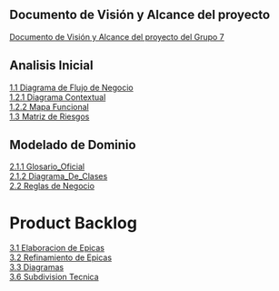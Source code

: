  ## Documento de Visión y Alcance del proyecto
[Documento de Visión y Alcance del proyecto del Grupo 7](https://github.com/user-attachments/files/19805795/DDS.GRUPO.7.VISION.Y.ALCANCE.DEL.PRODUCTO.pdf)

## Analisis Inicial
[1.1 Diagrama de Flujo de Negocio](./01%20-%20Analisis%20Inicial/1.1-Diagrama_de_flujo(v1.0).jpg) <br>
[1.2.1 Diagrama Contextual](./01%20-%20Analisis%20Inicial/1.2.1_diagrama_contextual(v1.0).png) <br>
[1.2.2 Mapa Funcional](./01%20-%20Analisis%20Inicial/1.2.2_mapa_funcional(v1.0).jpg) <br>
[1.3 Matriz de Riesgos](./01%20-%20Analisis%20Inicial/1.3-Matriz_de_Riesgos(v1.0).pdf) <br>

## Modelado de Dominio 
[2.1.1 Glosario_Oficial](./02%20-%20Modelado%20de%20Dominio/2.1.1-Glosario_Oficial(v1.0).pdf) <br>
[2.1.2 Diagrama_De_Clases](./02%20-%20Modelado%20de%20Dominio/2.1.2_Diagrama_De_Clases(v1.0).jpg) <br>
[2.2 Reglas de Negocio](./02%20-%20Modelado%20de%20Dominio/2.2_Definición_De_Reglas_De_Negocio(v1.0).pdf)

# Product Backlog
[3.1 Elaboracion de Epicas](./03%20-%20Product%20Backlog/3.1-Elaboración-De-Épicas.md)<br>
[3.2 Refinamiento de Epicas](./03%20-%20Product%20Backlog/3.2-Refinamiento-De-Épicas-En-Features.md) <br>
[3.3 Diagramas](./03%20-%20Product%20Backlog/3.3-Diagramas.pdf.pdf)<br>
[3.6 Subdivision Tecnica](./03%20-%20Product%20Backlog/3.6-Subdivision-Tecnica.md)<br>


